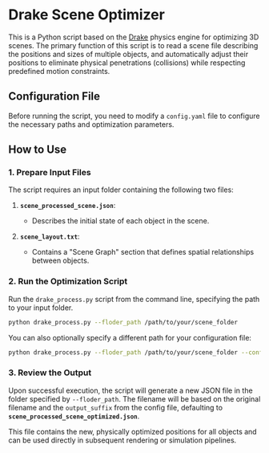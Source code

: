 # Drake Scene Optimizer

This is a Python script based on the [Drake](https://drake.mit.edu/) physics engine for optimizing 3D scenes. The primary function of this script is to read a scene file describing the positions and sizes of multiple objects, and automatically adjust their positions to eliminate physical penetrations (collisions) while respecting predefined motion constraints.


## Configuration File

Before running the script, you need to modify a `config.yaml` file to configure the necessary paths and optimization parameters.


## How to Use

### 1. Prepare Input Files

The script requires an input folder containing the following two files:

1.  **`scene_processed_scene.json`**:
    -   Describes the initial state of each object in the scene.

2.  **`scene_layout.txt`**:
    -   Contains a "Scene Graph" section that defines spatial relationships between objects.

### 2. Run the Optimization Script

Run the `drake_process.py` script from the command line, specifying the path to your input folder.

```bash
python drake_process.py --floder_path /path/to/your/scene_folder
```

You can also optionally specify a different path for your configuration file:

```bash
python drake_process.py --floder_path /path/to/your/scene_folder --config /path/to/your/custom_config.yaml
```

### 3. Review the Output

Upon successful execution, the script will generate a new JSON file in the folder specified by `--floder_path`. The filename will be based on the original filename and the `output_suffix` from the config file, defaulting to **`scene_processed_scene_optimized.json`**.

This file contains the new, physically optimized positions for all objects and can be used directly in subsequent rendering or simulation pipelines.